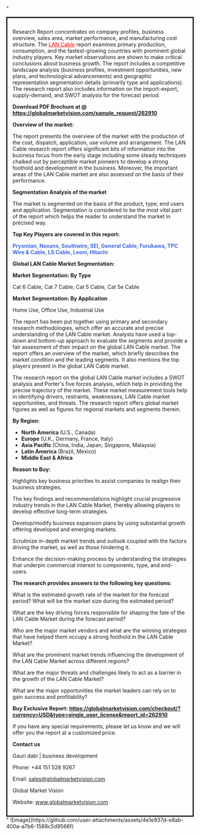 "<div style='border: 3px solid black; padding: 1em;'>

Research Report concentrates on company profiles, business overview, sales area, market performance, and manufacturing cost structure. The <a style='color: #ff0000;' href='https://globalmarketvision.com/reports/global-lan-cable-market/262910'>LAN Cable</a> report examines primary production, consumption, and the fastest-growing countries with prominent global industry players. Key market observations are shown to make critical conclusions about business growth. The report includes a competitive landscape analysis (business profiles, investment opportunities, new plans, and technological advancements) and geographic representation segmentation details (primarily type and applications). The research report also includes information on the import-export, supply-demand, and SWOT analysis for the forecast period.

<strong>Download PDF Brochure at @</strong><strong> <a style='color: #ff0000;' href='https://globalmarketvision.com/sample_request/262910?utm_source=linkedinPulse&utm_medium=Bhagyashree&utm_campaign=SN'><strong>https://globalmarketvision.com/sample_request/262910 </strong></a></strong>

<strong>Overview of the market:</strong>

The report presents the overview of the market with the production of the cost, dispatch, application, use volume and arrangement. The LAN Cable research report offers significant bits of information into the business focus from the early stage including some steady techniques chalked out by perceptible market pioneers to develop a strong foothold and development in the business. Moreover, the important areas of the LAN Cable market are also assessed on the basis of their performance.

<strong>Segmentation Analysis of the market</strong>

The market is segmented on the basis of the product, type, end users and application. Segmentation is considered to be the most vital part of the report which helps the reader to understand the market in précised way.

<strong>Top Key Players are covered in this report:</strong>

<strong style='color: #4169e1;'>Prysmian, Nexans, Southwire, SEI, General Cable, Furukawa, TPC Wire & Cable, LS Cable, Leoni, Hitachi</strong>

<strong>Global LAN Cable Market Segmentation:</strong>

<strong>Market Segmentation: By Type</strong>

Cat 6 Cable, Cat 7 Cable, Cat 5 Cable, Cat 5e Cable

<strong>Market Segmentation: By Application</strong>

Home Use, Office Use, Industrial Use

The report has been put together using primary and secondary research methodologies, which offer an accurate and precise understanding of the LAN Cable market. Analysts have used a top-down and bottom-up approach to evaluate the segments and provide a fair assessment of their impact on the global LAN Cable market. The report offers an overview of the market, which briefly describes the market condition and the leading segments. It also mentions the top players present in the global LAN Cable market.

The research report on the global LAN Cable market includes a SWOT analysis and Porter's five forces analysis, which help in providing the precise trajectory of the market. These market measurement tools help in identifying drivers, restraints, weaknesses, LAN Cable market opportunities, and threats. The research report offers global market figures as well as figures for regional markets and segments therein.

<strong>By Region:</strong>
<ul>
  <li><strong> North America </strong>(U.S., Canada)</li>
  <li><strong> Europe </strong>(U.K., Germany, France, Italy)</li>
  <li><strong> Asia Pacific </strong>(China, India, Japan, Singapore, Malaysia)</li>
  <li><strong> Latin America </strong>(Brazil, Mexico)</li>
  <li><strong> Middle East &amp; Africa</strong></li>
</ul>
<strong>Reason to Buy:</strong>

Highlights key business priorities to assist companies to realign their business strategies.

The key findings and recommendations highlight crucial progressive industry trends in the LAN Cable Market, thereby allowing players to develop effective long-term strategies.

Develop/modify business expansion plans by using substantial growth offering developed and emerging markets.

Scrutinize in-depth market trends and outlook coupled with the factors driving the market, as well as those hindering it.

Enhance the decision-making process by understanding the strategies that underpin commercial interest to components, type, and end-users.

<strong>The research provides answers to the following key questions:</strong>

What is the estimated growth rate of the market for the forecast period? What will be the market size during the estimated period?

What are the key driving forces responsible for shaping the fate of the LAN Cable Market during the forecast period?

Who are the major market vendors and what are the winning strategies that have helped them occupy a strong foothold in the LAN Cable Market?

What are the prominent market trends influencing the development of the LAN Cable Market across different regions?

What are the major threats and challenges likely to act as a barrier in the growth of the LAN Cable Market?

What are the major opportunities the market leaders can rely on to gain success and profitability?

<strong>Buy Exclusive Report:</strong><strong> <strong><a style='color: #ff0000;' href='https://globalmarketvision.com/checkout/?currency=USD&type=single_user_license&report_id=262910?utm_source=linkedinPulse&utm_medium=Bhagyashree&utm_campaign=SN'>https://globalmarketvision.com/checkout/?currency=USD&type=single_user_license&report_id=262910</a></strong></strong>

If you have any special requirements, please let us know and we will offer you the report at a customized price.

<strong>Contact us</strong>

Gauri dabi | business development

Phone: +44 151 528 9267

Email: <a href='mailto:sales@globalmarketvision.com'>sales@globalmarketvision.com</a>

Global Market Vision

Website: <a href='http://www.globalmarketvision.com/'>www.globalmarketvision.com</a>

</div>"
![image](https://github.com/user-attachments/assets/4e1e937d-e8ab-400a-a7b6-1588c5d9566f)
